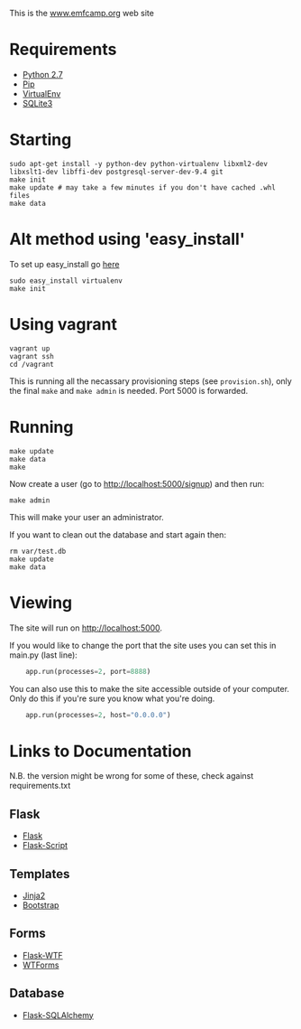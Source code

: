 This is the www.emfcamp.org web site

Requirements
=======

* [Python 2.7](https://www.python.org/downloads/)
* [Pip](https://pip.pypa.io/en/latest/installing.html)
* [VirtualEnv](https://virtualenv.pypa.io/en/latest/installation.html)
* [SQLite3](https://www.sqlite.org/download.html)


Starting
========
```
sudo apt-get install -y python-dev python-virtualenv libxml2-dev libxslt1-dev libffi-dev postgresql-server-dev-9.4 git
make init
make update # may take a few minutes if you don't have cached .whl files
make data
```

Alt method using 'easy\_install'
=======
To set up easy\_install go [here](https://pythonhosted.org/setuptools/easy_install.html#installing-easy-install "pythonhosted.org")
```
sudo easy_install virtualenv
make init
```

Using vagrant
=======

```
vagrant up
vagrant ssh
cd /vagrant
```
This is running all the necassary provisioning steps (see ```provision.sh```), only the final ```make``` and
```make admin``` is needed. Port 5000 is forwarded.

Running
=======
```
make update
make data
make
```

Now create a user (go to [http://localhost:5000/signup](http://localhost:5000/signup)) and then run:

```
make admin
```

This will make your user an administrator.

If you want to clean out the database and start again then:

```
rm var/test.db
make update
make data
```

Viewing
=======
The site will run on [http://localhost:5000](http://localhost:5000).

If you would like to change the port that the site uses you can set this in main.py (last line):

```python
    app.run(processes=2, port=8888)
```

You can also use this to make the site accessible outside of your computer.
Only do this if you're sure you know what you're doing.

```python
    app.run(processes=2, host="0.0.0.0")
```


Links to Documentation
======================

N.B. the version might be wrong for some of these, check against requirements.txt

## Flask

* [Flask](http://flask.pocoo.org/docs/)
* [Flask-Script](http://packages.python.org/Flask-Script/)

## Templates

* [Jinja2](http://jinja.pocoo.org/docs/)
* [Bootstrap](http://twitter.github.com/bootstrap/)

## Forms

* [Flask-WTF](http://packages.python.org/Flask-WTF/)
* [WTForms](http://wtforms.simplecodes.com/docs/1.0.1/)

## Database

* [Flask-SQLAlchemy](http://packages.python.org/Flask-SQLAlchemy/)

